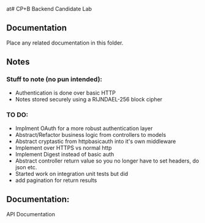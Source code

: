 at# CP+B Backend Candidate Lab

## Documentation

Place any related documentation in this folder.

## Notes

### Stuff to note (no pun intended):
* Authentication is done over basic HTTP
* Notes stored securely using a RIJNDAEL-256 block cipher

### TO DO:
* Implment OAuth for a more robust authentication layer
* Abstract/Refactor business logic from controllers to models
* Abstract cryptastic from httpbasicauth into it's own middleware
* Implement over HTTPS vs normal http
* Implement Digest instead of basic auth
* Abstract controller return value so you no longer have to set headers, do json etc.
* Started work on integration unit tests but did
* add pagination for return results

## Documentation:
API Documentation
